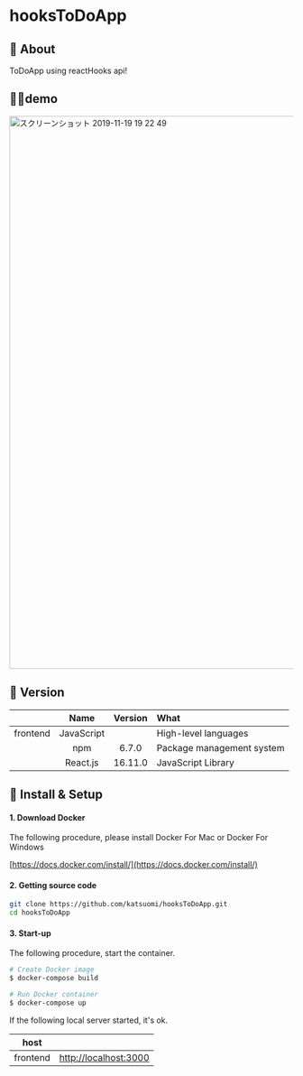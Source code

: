 # hooksToDoApp

## 💬 About

ToDoApp using reactHooks api!

## 💁‍♂️demo
<img width="980" alt="スクリーンショット 2019-11-19 19 22 49" src="https://user-images.githubusercontent.com/36298285/69138555-3c6f7900-0b02-11ea-93e9-1d956f02ce2c.png">

## 🌻 Version

||Name|Version|What|
|:-:|:-:|:-:|:-|
|frontend|JavaScript||High-level languages|
||npm|6.7.0|Package management system|
||React.js|16.11.0|JavaScript Library|

## 🔰 Install & Setup

#### 1. Download Docker

The following procedure, please install Docker For Mac or Docker For Windows

[https://docs.docker.com/install/](https://docs.docker.com/install/)

#### 2. Getting source code

```bash
git clone https://github.com/katsuomi/hooksToDoApp.git
cd hooksToDoApp
```

#### 3. Start-up

The following procedure, start the container.

```bash
# Create Docker image
$ docker-compose build

# Run Docker container
$ docker-compose up
```

If the following local server started, it's ok.

|host||
|:-:|:-:|
|frontend|[http://localhost:3000](http://localhost:3000)|
